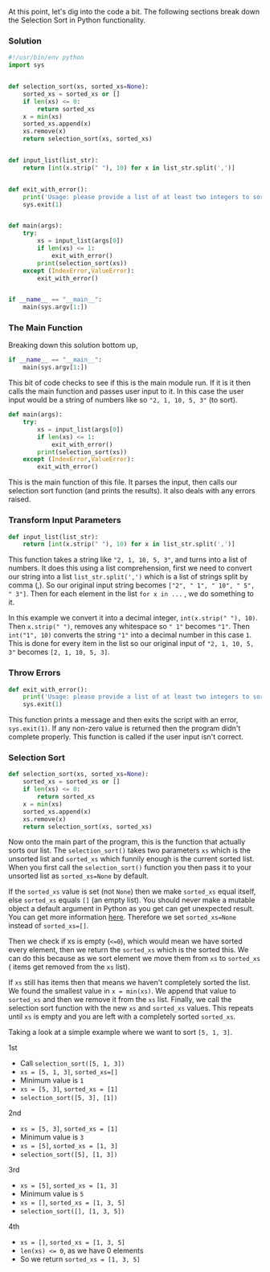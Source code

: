 At this point, let's dig into the code a bit. The following sections break
down the Selection Sort in Python functionality.

### Solution

```python
#!/usr/bin/env python
import sys


def selection_sort(xs, sorted_xs=None):
    sorted_xs = sorted_xs or []
    if len(xs) <= 0:
        return sorted_xs
    x = min(xs)
    sorted_xs.append(x)
    xs.remove(x)
    return selection_sort(xs, sorted_xs)


def input_list(list_str):
    return [int(x.strip(" "), 10) for x in list_str.split(',')]


def exit_with_error():
    print('Usage: please provide a list of at least two integers to sort in the format “1, 2, 3, 4, 5”')
    sys.exit(1)


def main(args):
    try:
        xs = input_list(args[0])
        if len(xs) <= 1:
            exit_with_error()
        print(selection_sort(xs))
    except (IndexError,ValueError):
        exit_with_error()


if __name__ == "__main__":
    main(sys.argv[1:])
```

### The Main Function

Breaking down this solution bottom up,

```python
if __name__ == "__main__":
    main(sys.argv[1:])
```

This bit of code checks to see if this is the main module run. If it is it then calls the main
function and passes user input to it. In this case the user input would be a string of numbers
like so `"2, 1, 10, 5, 3"` (to sort).

```python
def main(args):
    try:
        xs = input_list(args[0])
        if len(xs) <= 1:
            exit_with_error()
        print(selection_sort(xs))
    except (IndexError,ValueError):
        exit_with_error()
```

This is the main function of this file. It parses the input, then calls our selection sort
function (and prints the results). It also deals with any errors raised.

### Transform Input Parameters

```python
def input_list(list_str):
    return [int(x.strip(" "), 10) for x in list_str.split(',')]
```

This function takes a string like `"2, 1, 10, 5, 3"`, and turns into a list of numbers.
It does this using a list comprehension, first we need to convert our string into a
list `list_str.split(',')` which is a list of strings split by comma (,).
So our original input string becomes `["2", " 1", " 10", " 5", " 3"]`. Then for each
element in the list `for x in ...` ,  we do something to it.

In this example we convert it into a decimal integer, `int(x.strip(" "), 10)`. Then `x.strip(" ")`,
removes any whitespace so `" 1"` becomes `"1"`. Then `int("1", 10)`
converts the string `"1"` into a decimal number in this case `1`. This is done
for every item in the list so our original input of `"2, 1, 10, 5, 3"` becomes `[2, 1, 10, 5, 3]`.

### Throw Errors

```python
def exit_with_error():
    print('Usage: please provide a list of at least two integers to sort in the format “1, 2, 3, 4, 5”')
    sys.exit(1)
```

This function prints a message and then exits the script with an error, `sys.exit(1)`.
If any non-zero value is returned then the program didn't complete properly. This function is called
if the user input isn't correct.

### Selection Sort

```python
def selection_sort(xs, sorted_xs=None):
    sorted_xs = sorted_xs or []
    if len(xs) <= 0:
        return sorted_xs
    x = min(xs)
    sorted_xs.append(x)
    xs.remove(x)
    return selection_sort(xs, sorted_xs)
```

Now onto the main part of the program, this is the function that actually sorts our list.
The `selection_sort()` takes two parameters `xs` which is the unsorted list and `sorted_xs`
which funnily enough is the current sorted list. When you first call the `selection_sort()`
function you then pass it to your unsorted list as `sorted_xs=None` by default.

If the `sorted_xs` value is set (not `None`) then we make `sorted_xs` equal itself, else
`sorted_xs` equals `[]` (an empty list). You should never make a mutable object a default
argument in Python as you get can get unexpected result. You can get more
information [here](http://effbot.org/zone/default-values.htm). Therefore we set
`sorted_xs=None` instead of `sorted_xs=[]`.

Then we check if xs is empty (`<=0`), which would mean we have sorted every element,
then we return the `sorted_xs` which is the sorted this. We can do this because
as we sort element we move them from `xs` to `sorted_xs` ( items get removed from the `xs` list).

If `xs` still has items then that means we haven't completely sorted the list.
We found the smallest value in `x = min(xs)`. We append that value to `sorted_xs` and then we
remove it from the `xs` list. Finally, we call the selection sort function with the new `xs` and
`sorted_xs` values. This repeats until `xs` is empty and you are left with a completely sorted
`sorted_xs`.

Taking a look at a simple example where we want to sort `[5, 1, 3]`.

1st 

* Call `selection_sort([5, 1, 3])`
* `xs = [5, 1, 3]`, `sorted_xs=[]`
* Minimum value is `1`
* `xs = [5, 3]`, `sorted_xs = [1]`
* `selection_sort([5, 3], [1])`

2nd

* `xs = [5, 3]`, `sorted_xs = [1]`
* Minimum value is `3`
* `xs = [5]`, `sorted_xs = [1, 3]`
* `selection_sort([5], [1, 3])`

3rd

* `xs = [5]`, `sorted_xs = [1, 3]`
* Minimum value is `5`
* `xs = []`, `sorted_xs = [1, 3, 5]`
* `selection_sort([], [1, 3, 5])`

4th

* `xs = []`, `sorted_xs = [1, 3, 5]`
* `len(xs) <= 0`, as we have 0 elements
* So we return `sorted_xs = [1, 3, 5]`
